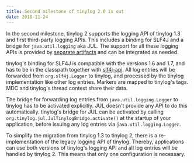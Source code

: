 ```yaml
---
title: Second milestone of tinylog 2.0 is out
date: 2018-11-24
---
```


In the second milestone, tinylog 2 supports the logging API of tinylog 1.3 and first third-party logging APIs. This includes a binding for SLF4J and a bridge for `java.util.logging` aka JUL. The support for all these logging APIs is provided by [separate artifacts](download#third-party-logging-apis) and can be integrated as needed.

tinylog's binding for SLF4J is compatible with the versions 1.6 and 1.7, and has to be in the classpath together with [slf4j-api](http://www.slf4j.org/download.html). All log entries will be forwarded from `org.slf4j.Logger` to tinylog, and processed by the tinylog implementation like other log entries. Markers are mapped to tinylog's tags. MDC and tinylog's thread context share their data.

The bridge for forwarding log entries from `java.util.logging.Logger` to tinylog has to be activated explicitly. JUL doesn't provide any API to do this automatically. tinylog's bridge for JUL can be activated by calling `org.tinylog.jul.JulTinylogBridge.activate()` at the startup of your application, before issuing any log entries via `java.util.logging.Logger`.

To simplify the migration from tinylog 1.3 to tinylog 2, there is a re-implementation of the legacy logging API of tinylog. Thereby, applications can use both versions of tinylog's logging API and all log entries will be handled by tinylog 2. This means that only one configuration is necessary.
